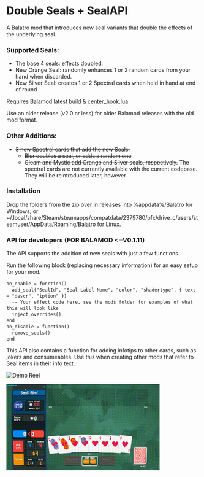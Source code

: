 # Double Seals + SealAPI
A Balatro mod that introduces new seal variants that double the effects of the underlying seal.

### Supported Seals:
  - The base 4 seals: effects doubled.
  - New Orange Seal: randomly enhances 1 or 2 random cards from your hand when discarded.
  - New Silver Seal: creates 1 or 2 Spectral cards when held in hand at end of round

Requires [Balamod](https://github.com/UwUDev/balamod/) latest build & [center_hook.lua](https://github.com/nicholassam6425/balatro-mods/tree/main/balamod/apis)

Use an older release (v2.0 or less) for older Balamod releases with the old mod format.

### Other Additions:
 - ~~3 new Spectral cards that add the new Seals:~~
   - ~~Blur doubles a seal, or adds a random one~~
   - ~~Gleam and Mystic add Orange and Silver seals, respectively.~~
The spectral cards are not currently available with the current codebase. They will be reintroduced later, however.

### Installation
Drop the folders from the zip over in releases into %appdata%/Balatro for Windows, or ~/.local/share/Steam/steamapps/compatdata/2379780/pfx/drive_c/users/steamuser/AppData/Roaming/Balatro for Linux.

### API for developers (FOR BALAMOD <=V0.1.11)
The API supports the addition of new seals with just a few functions.

Run the following block (replacing necessary information) for an easy setup for your mod.
```
on_enable = function()
  add_seal("SealId", "Seal Label Name", "color", "shadertype", { text = "descr", "iption" })
  -- Your effect code here, see the mods folder for examples of what this will look like
  inject_overrides()
end
on_disable = function()
  remove_seals()
end
```
This API also contains a function for adding infotips to other cards, such as jokers and consumeables.
Use this when creating other mods that refer to Seal items in their info text.

![Demo Reel](https://github.com/jacobr1227/double_seals/blob/main/gifs/double_seals_demo.gif)

![Demo Reel](https://github.com/jacobr1227/double_seals/blob/main/gifs/orange_silver_demo_reel.gif)
